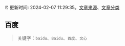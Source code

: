 :alarm_clock: 更新时间: 2024-02-07 11:29:35。[文章来源](/README.md)、[文章分类](/TAGS.md)

## 百度


> 关键字：`baidu`、`Baidu`、`百度`、`文心`



